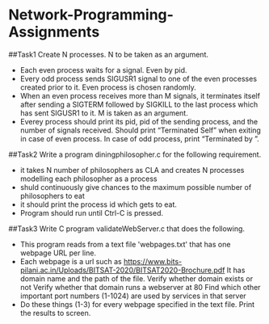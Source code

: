 # Network-Programming-Assignments

##Task1
Create N processes. N to be taken as an argument.
- Each even process waits for a signal. Even by pid.
- Every odd process sends SIGUSR1 signal to one of the even processes created prior to
it. Even process is chosen randomly.
- When an even process receives more than M signals, it terminates itself after sending a
SIGTERM followed by SIGKILL to the last process which has sent SIGUSR1 to it. M is
taken as an argument.
- Everey process should print its pid, pid of the sending process, and the number of
signals received. Should print “Terminated Self” when exiting in case of even process. In
case of odd process, print “Terminated by <pid>”.
  
##Task2
Write a program diningphilosopher.c for the following requirement.
- it takes N number of philosophers as CLA and creates N processes modelling each
philosopher as a process
- shuld continuously give chances to the maximum possible number of philosophers to eat
- it should print the process id which gets to eat.
- Program should run until Ctrl-C is pressed.
  
##Task3
Write C program validateWebServer.c that does the following.
- This program reads from a text file 'webpages.txt' that has one webpage URL per line.
- Each webpage is a url such as https://www.bits-pilani.ac.in/Uploads/BITSAT-2020/BITSAT2020-Brochure.pdf It has domain name and the path of the file.
    Verify whether domain exists or not
    Verify whether that domain runs a webserver at 80
    Find which other important port numbers (1-1024) are used by services in that server
- Do these things (1-3) for every webpage specified in the text file. Print the results to
screen.
